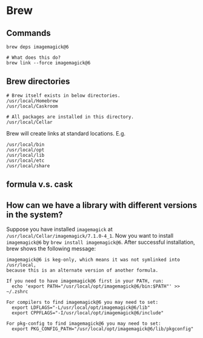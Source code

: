 # Brew

## Commands

```
brew deps imagemagick@6

# What does this do?
brew link --force imagemagick@6
```

## Brew directories

```
# Brew itself exists in below directories.
/usr/local/Homebrew
/usr/local/Caskroom

# All packages are installed in this directory.
/usr/local/Cellar
```

Brew will create links at standard locations. E.g.

```
/usr/local/bin
/usr/local/opt
/usr/local/lib
/usr/local/etc
/usr/local/share
```

## formula v.s. cask

## How can we have a library with different versions in the system?

Suppose you have installed `imagemagick` at
`/usr/local/Cellar/imagemagick/7.1.0-4_1`. Now you want to install
`imagemagick@6` by `brew install imagemagick@6`. After successful installation,
brew shows the following message:

```
imagemagick@6 is keg-only, which means it was not symlinked into /usr/local,
because this is an alternate version of another formula.

If you need to have imagemagick@6 first in your PATH, run:
  echo 'export PATH="/usr/local/opt/imagemagick@6/bin:$PATH"' >> ~/.zshrc

For compilers to find imagemagick@6 you may need to set:
  export LDFLAGS="-L/usr/local/opt/imagemagick@6/lib"
  export CPPFLAGS="-I/usr/local/opt/imagemagick@6/include"

For pkg-config to find imagemagick@6 you may need to set:
  export PKG_CONFIG_PATH="/usr/local/opt/imagemagick@6/lib/pkgconfig"
```
